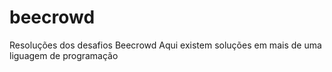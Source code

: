 # beecrowd
Resoluções dos desafios Beecrowd
Aqui existem soluções em mais de uma liguagem de programação
